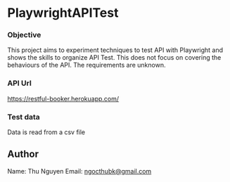 # PlaywrightAPITest
### Objective
This project aims to experiment techniques to test API with Playwright and shows the skills to organize API Test.
This does not focus on covering the behaviours of the API. The requirements are unknown.
### API Url
https://restful-booker.herokuapp.com/
### Test data
Data is read from a csv file
## Author
Name: Thu Nguyen
Email: ngocthubk@gmail.com
